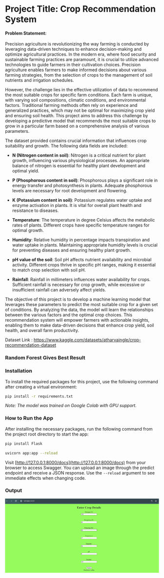 # Project Title: Crop Recommendation System

#### Problem Statement:

Precision agriculture is revolutionizing the way farming is conducted by leveraging data-driven techniques to enhance decision-making and optimize agricultural practices. In the modern era, where food security and sustainable farming practices are paramount, it is crucial to utilize advanced technologies to guide farmers in their cultivation choices. Precision agriculture enables farmers to make informed decisions about various farming strategies, from the selection of crops to the management of soil nutrients and irrigation schedules.

However, the challenge lies in the effective utilization of data to recommend the most suitable crops for specific farm conditions. Each farm is unique, with varying soil compositions, climatic conditions, and environmental factors. Traditional farming methods often rely on experience and generalized practices, which may not be optimal for maximizing crop yield and ensuring soil health. This project aims to address this challenge by developing a predictive model that recommends the most suitable crops to grow in a particular farm based on a comprehensive analysis of various parameters.

The dataset provided contains crucial information that influences crop suitability and growth. The following data fields are included:

- **N (Nitrogen content in soil)**: Nitrogen is a critical nutrient for plant growth, influencing various physiological processes. An appropriate balance of nitrogen is essential for healthy plant development and optimal yield.
  
- **P (Phosphorous content in soil)**: Phosphorous plays a significant role in energy transfer and photosynthesis in plants. Adequate phosphorous levels are necessary for root development and flowering.
  
- **K (Potassium content in soil)**: Potassium regulates water uptake and enzyme activation in plants. It is vital for overall plant health and resistance to diseases.
  
- **Temperature**: The temperature in degree Celsius affects the metabolic rates of plants. Different crops have specific temperature ranges for optimal growth.
  
- **Humidity**: Relative humidity in percentage impacts transpiration and water uptake in plants. Maintaining appropriate humidity levels is crucial for preventing diseases and ensuring healthy plant growth.
  
- **pH value of the soil**: Soil pH affects nutrient availability and microbial activity. Different crops thrive in specific pH ranges, making it essential to match crop selection with soil pH.
  
- **Rainfall**: Rainfall in millimeters influences water availability for crops. Sufficient rainfall is necessary for crop growth, while excessive or insufficient rainfall can adversely affect yields.

The objective of this project is to develop a machine learning model that leverages these parameters to predict the most suitable crop for a given set of conditions. By analyzing the data, the model will learn the relationships between the various factors and the optimal crop choices. This recommendation system will empower farmers with actionable insights, enabling them to make data-driven decisions that enhance crop yield, soil health, and overall farm productivity.

Dataset Link : https://www.kaggle.com/datasets/atharvaingle/crop-recommendation-dataset

### Random Forest Gives Best Result

### Installation

To install the required packages for this project, use the following command after creating a virtual environment:

```bash
pip install -r requirements.txt
```

*Note: The model was trained on Google Colab with GPU support.*

### How to Run the App

After installing the necessary packages, run the following command from the project root directory to start the app:

```bash
pip install Flask
```

```bash
uvicorn app:app --reload
```

Visit [http://127.0.0.1:8000/docs](http://127.0.0.1:8000/docs) from your browser to access Swagger. You can upload an image through the predict endpoint and receive a JSON response. Use the `--reload` argument to see immediate effects when changing code.


### Output 
![Alt text](https://github.com/raviatkumar/Crop-Recommended-System/blob/main/Output/crop.PNG?raw=true)
